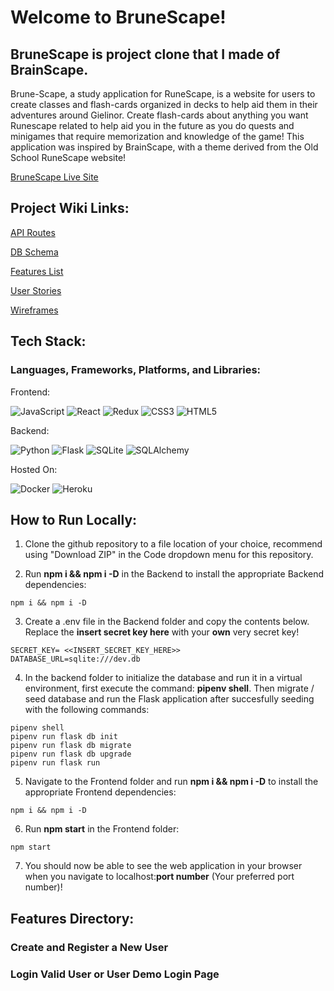 # Welcome to BruneScape!

## BruneScape is project clone that I made of BrainScape.

Brune-Scape, a study application for RuneScape, is a website for users to create classes and flash-cards organized in decks to help aid them in their adventures around Gielinor. Create flash-cards about anything you want Runescape related to help aid you in the future as you do quests and minigames that require memorization and knowledge of the game! This application was inspired by BrainScape, with a theme derived from the Old School RuneScape website!

[BruneScape Live Site](https://brunescape.herokuapp.com/)

## Project Wiki Links:

[API Routes](https://github.com/rudyn2010/Brune-Scape/wiki/API-ROUTES)

[DB Schema](https://github.com/rudyn2010/Brune-Scape/wiki/DB-SCHEMA)

[Features List](https://github.com/rudyn2010/Brune-Scape/wiki/MVP-FEATURES-LIST)

[User Stories](https://github.com/rudyn2010/Brune-Scape/wiki/USER-STORIES)

[Wireframes](https://github.com/rudyn2010/Brune-Scape/wiki/Wireframes)


## Tech Stack:

### Languages, Frameworks, Platforms, and Libraries:

Frontend:

![JavaScript](https://img.shields.io/badge/javascript-%23323330.svg?style=for-the-badge&logo=javascript&logoColor=%23F7DF1E) ![React](https://img.shields.io/badge/react-%2320232a.svg?style=for-the-badge&logo=react&logoColor=%2361DAFB) ![Redux](https://img.shields.io/badge/redux-%23593d88.svg?style=for-the-badge&logo=redux&logoColor=white) ![CSS3](https://img.shields.io/badge/css3-%231572B6.svg?style=for-the-badge&logo=css3&logoColor=white) ![HTML5](https://img.shields.io/badge/html5-%23E34F26.svg?style=for-the-badge&logo=html5&logoColor=white)

Backend:

![Python](https://img.shields.io/badge/python-3670A0?style=for-the-badge&logo=python&logoColor=ffdd54) ![Flask](https://img.shields.io/badge/flask-%23000.svg?style=for-the-badge&logo=flask&logoColor=white) ![SQLite](https://img.shields.io/badge/sqlite-%2307405e.svg?style=for-the-badge&logo=sqlite&logoColor=white) ![SQLAlchemy](https://img.shields.io/badge/-SQLAlchemy-red?style=for-the-badge)


Hosted On:

![Docker](https://img.shields.io/badge/docker-%230db7ed.svg?style=for-the-badge&logo=docker&logoColor=white) ![Heroku](https://img.shields.io/badge/heroku-%23430098.svg?style=for-the-badge&logo=heroku&logoColor=white)

## How to Run Locally:

1. Clone the github repository to a file location of your choice, recommend using "Download ZIP" in the Code dropdown menu for this repository.

2. Run **npm i && npm i -D** in the Backend to install the appropriate Backend dependencies:

```
npm i && npm i -D
```

3. Create a .env file in the Backend folder and copy the contents below. Replace the **insert secret key here** with your **own** very secret key!

```
SECRET_KEY= <<INSERT_SECRET_KEY_HERE>>
DATABASE_URL=sqlite:///dev.db
```

4. In the backend folder to initialize the database and run it in a virtual environment, first execute the command:
**pipenv shell**. Then migrate / seed database and run the Flask application after succesfully seeding with the following commands:

```
pipenv shell
pipenv run flask db init
pipenv run flask db migrate
pipenv run flask db upgrade
pipenv run flask run
```

5. Navigate to the Frontend folder and run **npm i && npm i -D** to install the appropriate Frontend dependencies:

```
npm i && npm i -D
```

6. Run **npm start** in the Frontend folder:

```
npm start
```

7. You should now be able to see the web application in your browser when you navigate to localhost:**port number** (Your preferred port number)!

## Features Directory:

### Create and Register a New User

### Login Valid User or User Demo Login Page
